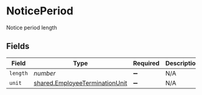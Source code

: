 # NoticePeriod

Notice period length


## Fields

| Field                                                                                   | Type                                                                                    | Required                                                                                | Description                                                                             |
| --------------------------------------------------------------------------------------- | --------------------------------------------------------------------------------------- | --------------------------------------------------------------------------------------- | --------------------------------------------------------------------------------------- |
| `length`                                                                                | *number*                                                                                | :heavy_minus_sign:                                                                      | N/A                                                                                     |
| `unit`                                                                                  | [shared.EmployeeTerminationUnit](../../../sdk/models/shared/employeeterminationunit.md) | :heavy_minus_sign:                                                                      | N/A                                                                                     |